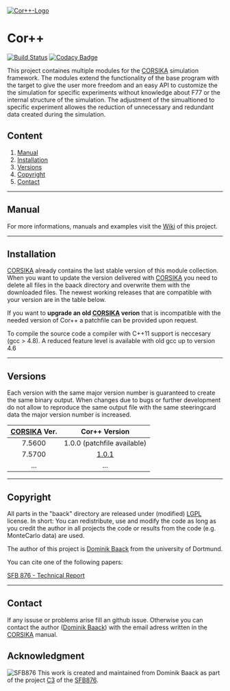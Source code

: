 [![Cor++-Logo](https://raw.githubusercontent.com/wiki/tudo-astroparticlephysics/Cor-PlusPlus/images/GitHub_CORR_Logo.png)](https://github.com/tudo-astroparticlephysics/Cor-PlusPlus/wiki)
# Cor++

[![Build Status](https://travis-ci.org/tudo-astroparticlephysics/Cor-PlusPlus.svg?branch=master)](https://travis-ci.org/tudo-astroparticlephysics/Cor-PlusPlus) [![Codacy Badge](https://api.codacy.com/project/badge/Grade/7fbe8beefb06494b8fab3ee0498ebb2f)](https://www.codacy.com/app/rangarik_91/Cor-PlusPlus?utm_source=github.com&amp;utm_medium=referral&amp;utm_content=tudo-astroparticlephysics/Cor-PlusPlus&amp;utm_campaign=Badge_Grade)

This project containes multiple modules for the [CORSIKA](https://www.ikp.kit.edu/corsika/) simulation framework. The modules extend the functionality of the base program with the target to give the user more freedom and an easy API to customize the the simulation for specific experiments without knowledge about F77 or the internal structure of the simulation. The adjustment of the simualtioned to specific experiment allowes the reduction of unnecessary and redundant data created during the simulation.

## Content
1. [Manual](#manual)
2. [Installation](#installation)
3. [Versions](#versions)
4. [Copyright](#copyright)
5. [Contact](#contact)


- - -

## Manual
For more informations, manuals and examples visit the [Wiki](https://github.com/tudo-astroparticlephysics/Cor-PlusPlus/wiki) of this project. 

- - - 
## Installation
[CORSIKA](https://www.ikp.kit.edu/corsika/) already contains the last stable version of this module collection. When you want to update the version delivered with [CORSIKA](https://www.ikp.kit.edu/corsika/) you need to delete all files in the baack directory and overwrite them with the downloaded files. The newest working releases that are compatible with your version are in the table below. 

If you want to **upgrade an old [CORSIKA](https://www.ikp.kit.edu/corsika/) verion** that is incompatible with the needed version of Cor++ a patchfile can be provided upon request.

To compile the source code a compiler with C++11 support is neccesary (gcc > 4.8).
A reduced feature level is available with old gcc up to version 4.6

- - -

## Versions
Each version with the same major version number is guaranteed to create the same binary output. When changes due to bugs or further development do not allow to reproduce the same output file with the same steeringcard data the major version number is increased.

| [CORSIKA](https://www.ikp.kit.edu/corsika/) Ver. | Cor++ Version | 
|:------------:|:---------------------------:|
| 7.5600 |  1.0.0 (patchfile available)  |
| 7.5700 |  [1.0.1](https://github.com/tudo-astroparticlephysics/Cor-PlusPlus/releases/tag/1.0.1)                        |
| ... | ... |


---

## Copyright
All parts in the "baack" directory are released under (modified) [LGPL](https://www.gnu.org/licenses/lgpl-3.0.html) license. 
In short: You can redistribute, use and modify the code as long as you credit the author in all projects the code or results from the code (e.g. MonteCarlo data) are used.

The author of this project is [Dominik Baack](http://app.tu-dortmund.de/cms/de/Lehrstuhl-E5b/mitarbeiter/wiss/Baack-Dominik.html) from the university of Dortmund.

You can cite one of the following papers:

[SFB 876 - Technical Report](http://sfb876.tu-dortmund.de/auto?self=%24Publication_es3rppdg5c)

- - -
## Contact
If any issuse or problems arise fill an github issue. Otherwise you can contact the author ([Dominik Baack](http://app.tu-dortmund.de/cms/de/Lehrstuhl-E5b/mitarbeiter/wiss/Baack-Dominik.html)) with the email adress written in the [CORSIKA](https://www.ikp.kit.edu/corsika/) manual.


## Acknowledgment
![SFB876](https://raw.githubusercontent.com/wiki/tudo-astroparticlephysics/Cor-PlusPlus/images/sfb876.png)
This work is created and maintained from Dominik Baack as part of the project [C3](http://sfb876.tu-dortmund.de/SPP/sfb876-c3.html) of the [SFB876](http://sfb876.tu-dortmund.de/index.html).
